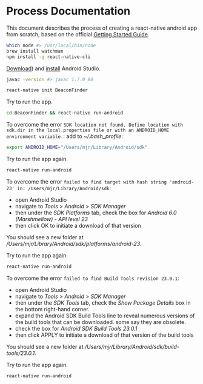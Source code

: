 # Process Documentation

This document describes the process of creating a react-native android app from scratch, based on the official [Getting Started Guide](https://facebook.github.io/react-native/docs/getting-started.html).

```` sh
which node #> /usr/local/bin/node
brew install watchman
npm install -g react-native-cli
````

[Download](https://developer.android.com/studio/index.html)) and [install](https://developer.android.com/studio/install.html) Android Studio.

```` sh
javac -version #> javac 1.7.0_80
````

```` sh
react-native init BeaconFinder
````

Try to run the app.

```` sh
cd BeaconFinder && react-native run-android
````

To overcome the error `SDK location not found. Define location with sdk.dir in the local.properties file or with an ANDROID_HOME environment variable.`:
 add to *~/.bash_profile*:

```` sh
export ANDROID_HOME="/Users/mjr/Library/Android/sdk"
````

Try to run the app again.

```` sh
react-native run-android
````

To overcome the error `failed to find target with hash string 'android-23' in: /Users/mjr/Library/Android/sdk`:

  + open Android Studio
  + navigate to *Tools* > *Android* > *SDK Manager*
  + then under the *SDK Platforms* tab, check the box for *Android 6.0 (Marshmellow) - API level 23*
  + then click OK to initiate a download of that version

You should see a new folder at */Users/mjr/Library/Android/sdk/platforms/android-23*.

Try to run the app again.

```` sh
react-native run-android
````

To overcome the error `failed to find Build Tools revision 23.0.1`:

  + open Android Studio
  + navigate to *Tools* > *Android* > *SDK Manager*
  + then under the *SDK Tools* tab, check the *Show Package Details* box in the bottom right-hand corner.
  + expand the Android SDK Build Tools line to reveal numerous versions of the build tools that can be downloaded. some say they are obsolete.
  + check the box for *Android SDK Build Tools 23.0.1*
  + then click APPLY to initiate a download of that version of the build tools

  You should see a new folder at */Users/mjr/Library/Android/sdk/build-tools/23.0.1*.

Try to run the app again.

```` sh
react-native run-android
````
